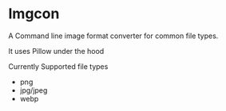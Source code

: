# Imgcon
A Command line image format converter for common file types.

It uses Pillow under the hood

Currently Supported file types

- png
- jpg/jpeg
- webp